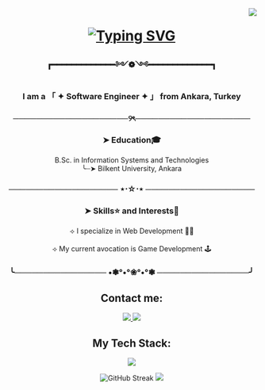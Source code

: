 <img align= 'right' src='https://visitor-badge.laobi.icu/badge?page_id=serhat.sergikaya.serhat-sergikaya' />

<h1 align='center'>
  <a href="https://git.io/typing-svg">
  <a href="https://git.io/typing-svg"><img src="https://readme-typing-svg.demolab.com?font=Poetsen+One&size=40&duration=1000&pause=500&color=FFDE34&center=true&vCenter=true&multiline=true&random=false&width=435&height=110&lines=Hello+there!%F0%9F%AB%A1;I'm+Serhat+Sergikaya" alt="Typing SVG" /></a>
    </a>
</h1>
<h3 align='center'>┏━━━━━━━━━━━━━༻❁༺━━━━━━━━━━━━━┓</h3>
<h3 align='center'> I am a  「 ✦ Software Engineer ✦ 」 from Ankara, Turkey</h3>

<h3 align='center'>────────────────────୨ৎ────────────────────</h3>

<h3 align='center'> ➤ Education🎓 </h3>

<p align='center'>B.Sc. in Information Systems and Technologies <br/>
╰┈➤ Bilkent University, Ankara</p>

<h3 align='center'>─────────────────── ⋆⋅☆⋅⋆ ───────────────────</h3>

<h3 align='center'>➤ Skills⭐ and Interests🔭</h3>
<p align='center'> ⟢ I specialize in Web Development 🐱‍💻 
  <br/>
  <br/>
⟢ My current avocation is Game Development 🕹️ </p>
<h3 align='center'>╰──────────────── •❃°•°❀°•°❃ ────────────────╯</h3>
<h3 align='center'></h3>




<div align='center'>
  
  <h2 > Contact me:</h2>  
    
  <a href='mailto:serhatsergikaya@gmail.com'> 
    <img src='https://img.shields.io/badge/Gmail-D14836?style=for-the-badge&logo=gmail&logoColor=white' />
  <a/>
    
  <a href='https://www.linkedin.com/in/serhatsergikaya/'> 
    <img src='https://img.shields.io/badge/LinkedIn-0077B5?style=for-the-badge&logo=linkedin&logoColor=white' />
  <a/>
  
  
  <h2 align= 'center'> My Tech Stack: </h2>
  
  <p align="center">
    <a href="https://skillicons.dev">
      <img src="https://skillicons.dev/icons?i=html,css,js,ts,react,vite,unity,cs,java" />
    </a>
  </p>

  <div align="center">
  <img src="https://streak-stats.demolab.com?user=serhat-sergikaya&theme=calm-pink&hide_border=true&card_width=300"" alt="GitHub Streak" />
  <img src="https://github-readme-stats.vercel.app/api?username=serhat-sergikaya&show_icons=true&theme=calm_pink&hide_border=true&card_width=400""/>

  </div>

  
</div>
  


